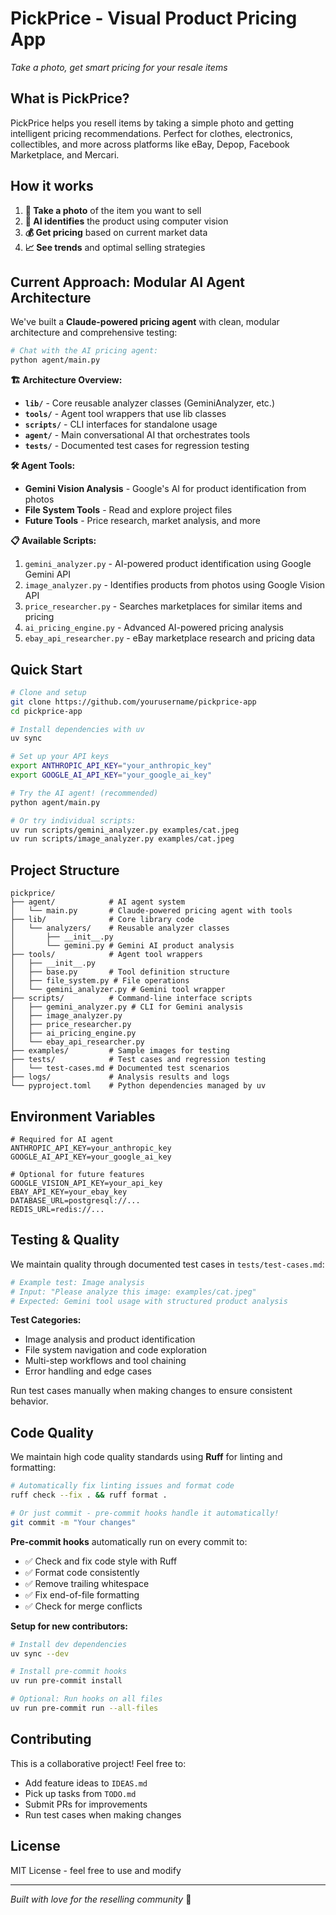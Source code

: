 # PickPrice - Visual Product Pricing App

_Take a photo, get smart pricing for your resale items_

## What is PickPrice?

PickPrice helps you resell items by taking a simple photo and getting intelligent pricing recommendations. Perfect for clothes, electronics, collectibles, and more across platforms like eBay, Depop, Facebook Marketplace, and Mercari.

## How it works

1. **📸 Take a photo** of the item you want to sell
2. **🤖 AI identifies** the product using computer vision
3. **💰 Get pricing** based on current market data
4. **📈 See trends** and optimal selling strategies

## Current Approach: Modular AI Agent Architecture

We've built a **Claude-powered pricing agent** with clean, modular architecture and comprehensive testing:

```bash
# Chat with the AI pricing agent:
python agent/main.py
```

**🏗️ Architecture Overview:**

- **`lib/`** - Core reusable analyzer classes (GeminiAnalyzer, etc.)
- **`tools/`** - Agent tool wrappers that use lib classes
- **`scripts/`** - CLI interfaces for standalone usage
- **`agent/`** - Main conversational AI that orchestrates tools
- **`tests/`** - Documented test cases for regression testing

**🛠️ Agent Tools:**

- **Gemini Vision Analysis** - Google's AI for product identification from photos
- **File System Tools** - Read and explore project files
- **Future Tools** - Price research, market analysis, and more

**📋 Available Scripts:**

1. `gemini_analyzer.py` - AI-powered product identification using Google Gemini API
2. `image_analyzer.py` - Identifies products from photos using Google Vision API
3. `price_researcher.py` - Searches marketplaces for similar items and pricing
4. `ai_pricing_engine.py` - Advanced AI-powered pricing analysis
5. `ebay_api_researcher.py` - eBay marketplace research and pricing data

## Quick Start

```bash
# Clone and setup
git clone https://github.com/yourusername/pickprice-app
cd pickprice-app

# Install dependencies with uv
uv sync

# Set up your API keys
export ANTHROPIC_API_KEY="your_anthropic_key"
export GOOGLE_AI_API_KEY="your_google_ai_key"

# Try the AI agent! (recommended)
python agent/main.py

# Or try individual scripts:
uv run scripts/gemini_analyzer.py examples/cat.jpeg
uv run scripts/image_analyzer.py examples/cat.jpeg
```

## Project Structure

```
pickprice/
├── agent/            # AI agent system
│   └── main.py       # Claude-powered pricing agent with tools
├── lib/              # Core library code
│   └── analyzers/    # Reusable analyzer classes
│       ├── __init__.py
│       └── gemini.py # Gemini AI product analysis
├── tools/            # Agent tool wrappers
│   ├── __init__.py
│   ├── base.py       # Tool definition structure
│   ├── file_system.py # File operations
│   └── gemini_analyzer.py # Gemini tool wrapper
├── scripts/          # Command-line interface scripts
│   ├── gemini_analyzer.py # CLI for Gemini analysis
│   ├── image_analyzer.py
│   ├── price_researcher.py
│   ├── ai_pricing_engine.py
│   └── ebay_api_researcher.py
├── examples/         # Sample images for testing
├── tests/            # Test cases and regression testing
│   └── test-cases.md # Documented test scenarios
├── logs/             # Analysis results and logs
└── pyproject.toml    # Python dependencies managed by uv
```

## Environment Variables

```env
# Required for AI agent
ANTHROPIC_API_KEY=your_anthropic_key
GOOGLE_AI_API_KEY=your_google_ai_key

# Optional for future features
GOOGLE_VISION_API_KEY=your_api_key
EBAY_API_KEY=your_ebay_key
DATABASE_URL=postgresql://...
REDIS_URL=redis://...
```

## Testing & Quality

We maintain quality through documented test cases in `tests/test-cases.md`:

```bash
# Example test: Image analysis
# Input: "Please analyze this image: examples/cat.jpeg"
# Expected: Gemini tool usage with structured product analysis
```

**Test Categories:**

- Image analysis and product identification
- File system navigation and code exploration
- Multi-step workflows and tool chaining
- Error handling and edge cases

Run test cases manually when making changes to ensure consistent behavior.

## Code Quality

We maintain high code quality standards using **Ruff** for linting and formatting:

```bash
# Automatically fix linting issues and format code
ruff check --fix . && ruff format .

# Or just commit - pre-commit hooks handle it automatically!
git commit -m "Your changes"
```

**Pre-commit hooks** automatically run on every commit to:

- ✅ Check and fix code style with Ruff
- ✅ Format code consistently
- ✅ Remove trailing whitespace
- ✅ Fix end-of-file formatting
- ✅ Check for merge conflicts

**Setup for new contributors:**

```bash
# Install dev dependencies
uv sync --dev

# Install pre-commit hooks
uv run pre-commit install

# Optional: Run hooks on all files
uv run pre-commit run --all-files
```

## Contributing

This is a collaborative project! Feel free to:

- Add feature ideas to `IDEAS.md`
- Pick up tasks from `TODO.md`
- Submit PRs for improvements
- Run test cases when making changes

## License

MIT License - feel free to use and modify

---

_Built with love for the reselling community_ 💜
